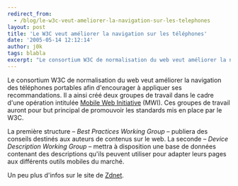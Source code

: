 ```yaml
---
redirect_from:
  - /blog/le-w3c-veut-ameliorer-la-navigation-sur-les-telephones
layout: post
title: 'Le W3C veut améliorer la navigation sur les téléphones'
date: '2005-05-14 12:12:14'
author: j0k
tags: blabla
excerpt: "Le consortium W3C de normalisation du web veut améliorer la navigation des téléphones portables afin d'encourager à appliquer ses recommandations.     \nIl a ainsi créé deux groupes de travail dans le cadre d'une opération intitulée [Mobile Web Initiative](http://www.w3.org/2005/MWI/) (MWI). Ces groupes de travail auront pour but principal de promouvoir les      …"
---
```


Le consortium W3C de normalisation du web veut améliorer la navigation des téléphones portables afin d'encourager à appliquer ses recommandations.
Il a ainsi créé deux groupes de travail dans le cadre d'une opération intitulée [Mobile Web Initiative](http://www.w3.org/2005/MWI/) (MWI). Ces groupes de travail auront pour but principal de promouvoir les standards mis en place par le W3C.

La première structure – *Best Practices Working Group* – publiera des conseils destinés aux auteurs de contenus sur le web. La seconde – *Device Description Working Group* – mettra à disposition une base de données contenant des descriptions qu'ils peuvent utiliser pour adapter leurs pages aux différents outils mobiles du marché.

Un peu plus d'infos sur le site de [Zdnet](http://rss.zdnet.fr/actualites/internet/0,39020774,39223710,00.htm?xtor=1).
